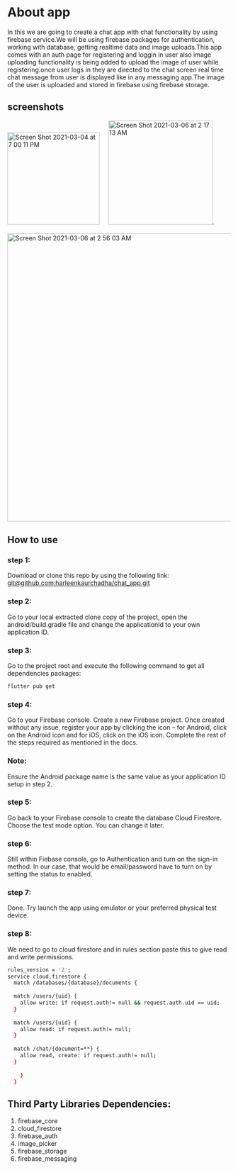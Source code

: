 # About app

In this we are going to create a chat app with chat functionality by using firebase service.We will be using firebase packages for authentication, working with database, getting realtime data and image uploads.This app comes with an auth page for registering and loggin in user also image uploading functionality is being added to upload the image of user while registering.once user logs in they are directed to the chat screen real time chat message from user is displayed like in any messaging app.The image of the user is uploaded and stored in firebase using firebase storage.

## screenshots
<img width="208" alt="Screen Shot 2021-03-04 at 7 00 11 PM" src="https://user-images.githubusercontent.com/23056679/110174731-8fb82880-7e26-11eb-93a0-d2013537dcd7.png">  &nbsp; &nbsp; <img width="235" alt="Screen Shot 2021-03-06 at 2 17 13 AM" src="https://user-images.githubusercontent.com/23056679/110174907-e58cd080-7e26-11eb-8fc3-29871643d5de.png">.  <br> </br> <img width="650" alt="Screen Shot 2021-03-06 at 2 56 03 AM" src="https://user-images.githubusercontent.com/23056679/110175373-a448f080-7e27-11eb-9618-227c2137815f.png">



## How to use

### step 1:

Download or clone this repo by using the following link:
[git@github.com:harleenkaurchadha/chat_app.git](git@github.com:harleenkaurchadha/chat_app.git)

### step 2:

Go to your local extracted clone copy of the project, open the android/build.gradle file and change the applicationId to your own application ID.

### step 3:
Go to the project root and execute the following command to get all dependencies packages:
```bash
flutter pub get
```

### step 4:

Go to your Firebase console. Create a new Firebase project. Once created without any issue, register your app by clicking the icon – for Android, click on the Android icon and for iOS, click on the iOS icon. Complete the rest of the steps required as mentioned in the docs.

### Note:

Ensure the Android package name is the same value as your application ID setup in step 2.

### step 5:

Go back to your Firebase console to create the database Cloud Firestore. Choose the test mode option. You can change it later.

### step 6:

Still within Fiebase console, go to Authentication and turn on the sign-in method. In our case, that would be email/password have to turn on by setting the status to enabled.

### step 7:

Done. Try launch the app using emulator or your preferred physical test device.

### step 8:

We need to go to cloud firestore and in rules section paste this to give read and write permissions.
```bash
rules_version = '2';
service cloud.firestore {
  match /databases/{database}/documents {
  
  match /users/{uid} {
    allow write: if request.auth!= null && request.auth.uid == uid;
  } 
  
  match /users/{uid} {
    allow read: if request.auth!= null;
  }
  
  match /chat/{document=**} {
    allow read, create: if request.auth!= null; 
  }
          
    }
  }
```

## Third Party Libraries Dependencies:

1. firebase_core
2. cloud_firestore
3. firebase_auth
4. image_picker
5. firebase_storage
6. firebase_messaging
